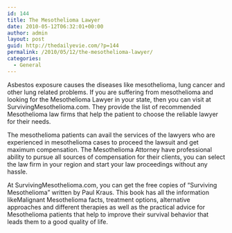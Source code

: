 ```yaml
---
id: 144
title: The Mesothelioma Lawyer
date: 2010-05-12T06:32:01+00:00
author: admin
layout: post
guid: http://thedailyevie.com/?p=144
permalink: /2010/05/12/the-mesothelioma-lawyer/
categories:
  - General
---
```

Asbestos exposure causes the diseases like mesothelioma, lung cancer and other lung related problems. If you are suffering from mesothelioma and looking for the Mesothelioma Lawyer in your state, then you can visit at SurvivingMesothelioma.com. They provide the list of recommended Mesothelioma law firms that help the patient to choose the reliable lawyer for their needs.

The mesothelioma patients can avail the services of the lawyers who are experienced in mesothelioma cases to proceed the lawsuit and get maximum compensation. The Mesothelioma Attorney have professional ability to pursue all sources of compensation for their clients, you can select the law firm in your region and start your law proceedings without any hassle.

At SurvivingMesothelioma.com, you can get the free copies of &#8220;Surviving Mesothelioma&#8221; written by Paul Kraus. This book has all the information likeMalignant Mesothelioma facts, treatment options, alternative approaches and different therapies as well as the practical advice for Mesothelioma patients that help to improve their survival behavior that leads them to a good quality of life.